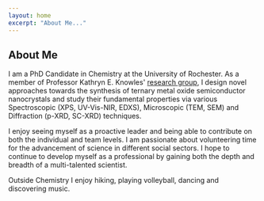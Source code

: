 ```yaml
---
layout: home
excerpt: "About Me..."
--- 
```


## About Me

I am a PhD Candidate in Chemistry at the University of Rochester. 
  As a member of Professor Kathryn E. Knowles' [research group](https://www.sas.rochester.edu/chm/groups/knowles/), 
  I design novel approaches towards the synthesis of ternary metal oxide semiconductor 
  nanocrystals and study their fundamental properties via various Spectroscopic (XPS, UV-Vis-NIR, EDXS), 
  Microscopic (TEM, SEM) and Diffraction (p-XRD, SC-XRD) techniques. 
  
  I enjoy seeing myself as a proactive leader and being able to contribute on both the individual and team levels. 
  I am passionate about volunteering time for the advancement of science in different social sectors. 
  I hope to continue to develop myself as a professional by gaining both the depth and breadth of a multi-talented scientist.
  
  Outside Chemistry I enjoy hiking, playing volleyball, dancing and discovering music.

  
